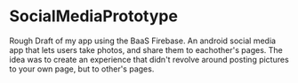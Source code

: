 # SocialMediaPrototype

Rough Draft of my app using the BaaS Firebase. 
An android social media app that lets users take photos, and share them to eachother's pages.  The idea was to create an experience that didn't revolve around posting pictures to your own page, but to other's pages.
